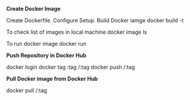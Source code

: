 <b>Create Docker Image</b>

Create Dockerfile.
Configure Setup.
Build Docker iamge
  docker build -t <your-docker-repo-name>

To check list of images in local machine
  docker image ls
  
To run docker image
  docker run <your-docker-repo-name>
  
<b>Push Repository in Docker Hub</b>

  docker login
  docker tag <your-docker-repo-name>:tag <docker-username>/<docker-hub-repo-name>:tag
  docker push <docker-username>/<docker-hub-repo-name>:tag
  
<b>Pull Docker image from Docker Hub</b>

  docker pull <docker-username>/<docker-hub-repo-name>:tag
